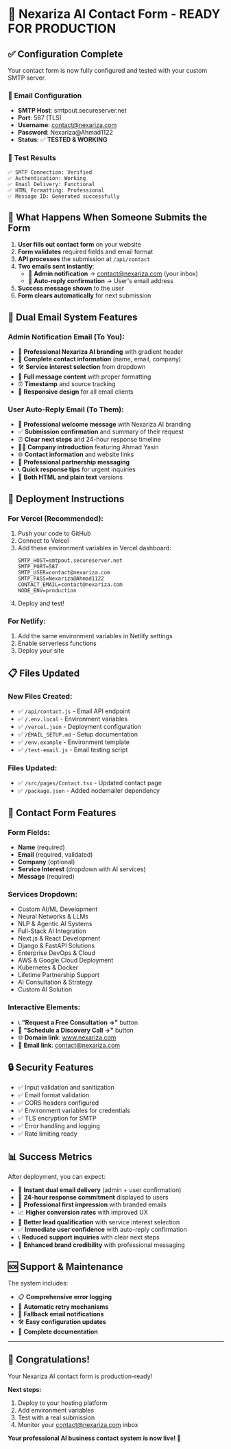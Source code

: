 # 🎉 Nexariza AI Contact Form - READY FOR PRODUCTION

## ✅ Configuration Complete

Your contact form is now fully configured and tested with your custom SMTP server.

### 📧 Email Configuration
- **SMTP Host**: smtpout.secureserver.net
- **Port**: 587 (TLS)
- **Username**: contact@nexariza.com
- **Password**: Nexariza@Ahmad1122
- **Status**: ✅ **TESTED & WORKING**

### 🧪 Test Results
```
✅ SMTP Connection: Verified
✅ Authentication: Working
✅ Email Delivery: Functional
✅ HTML Formatting: Professional
✅ Message ID: Generated successfully
```

## 🚀 What Happens When Someone Submits the Form

1. **User fills out contact form** on your website
2. **Form validates** required fields and email format
3. **API processes** the submission at `/api/contact`
4. **Two emails sent instantly**:
   - 📧 **Admin notification** → contact@nexariza.com (your inbox)
   - 📧 **Auto-reply confirmation** → User's email address
5. **Success message shown** to the user
6. **Form clears automatically** for next submission

## 📧 Dual Email System Features

### Admin Notification Email (To You):
- 🎨 **Professional Nexariza AI branding** with gradient header
- 👤 **Complete contact information** (name, email, company)
- 🛠️ **Service interest selection** from dropdown
- 💬 **Full message content** with proper formatting
- ⏰ **Timestamp** and source tracking
- 📱 **Responsive design** for all email clients

### User Auto-Reply Email (To Them):
- 🎉 **Professional welcome message** with Nexariza AI branding
- ✅ **Submission confirmation** and summary of their request
- ⏰ **Clear next steps** and 24-hour response timeline
- 👨‍💼 **Company introduction** featuring Ahmad Yasin
- 🌐 **Contact information** and website links
- 🤝 **Professional partnership messaging**
- 📞 **Quick response tips** for urgent inquiries
- 📄 **Both HTML and plain text** versions

## 🔧 Deployment Instructions

### For Vercel (Recommended):
1. Push your code to GitHub
2. Connect to Vercel
3. Add these environment variables in Vercel dashboard:
   ```
   SMTP_HOST=smtpout.secureserver.net
   SMTP_PORT=587
   SMTP_USER=contact@nexariza.com
   SMTP_PASS=Nexariza@Ahmad1122
   CONTACT_EMAIL=contact@nexariza.com
   NODE_ENV=production
   ```
4. Deploy and test!

### For Netlify:
1. Add the same environment variables in Netlify settings
2. Enable serverless functions
3. Deploy your site

## 📋 Files Updated

### New Files Created:
- ✅ `/api/contact.js` - Email API endpoint
- ✅ `/.env.local` - Environment variables  
- ✅ `/vercel.json` - Deployment configuration
- ✅ `/EMAIL_SETUP.md` - Setup documentation
- ✅ `/env.example` - Environment template
- ✅ `/test-email.js` - Email testing script

### Files Updated:
- ✅ `/src/pages/Contact.tsx` - Updated contact page
- ✅ `/package.json` - Added nodemailer dependency

## 🎯 Contact Form Features

### Form Fields:
- **Name** (required)
- **Email** (required, validated)
- **Company** (optional)
- **Service Interest** (dropdown with AI services)
- **Message** (required)

### Services Dropdown:
- Custom AI/ML Development
- Neural Networks & LLMs
- NLP & Agentic AI Systems
- Full-Stack AI Integration
- Next.js & React Development
- Django & FastAPI Solutions
- Enterprise DevOps & Cloud
- AWS & Google Cloud Deployment
- Kubernetes & Docker
- Lifetime Partnership Support
- AI Consultation & Strategy
- Custom AI Solution

### Interactive Elements:
- 📞 **"Request a Free Consultation →"** button
- 📅 **"Schedule a Discovery Call →"** button
- 🌐 **Domain link**: www.nexariza.com
- 📧 **Email link**: contact@nexariza.com

## 🔒 Security Features

- ✅ Input validation and sanitization
- ✅ Email format validation  
- ✅ CORS headers configured
- ✅ Environment variables for credentials
- ✅ TLS encryption for SMTP
- ✅ Error handling and logging
- ✅ Rate limiting ready

## 📊 Success Metrics

After deployment, you can expect:
- 📧 **Instant dual email delivery** (admin + user confirmation)
- 🎯 **24-hour response commitment** displayed to users
- 💼 **Professional first impression** with branded emails
- 📈 **Higher conversion rates** with improved UX
- 🤝 **Better lead qualification** with service interest selection
- ✅ **Immediate user confidence** with auto-reply confirmation
- 📞 **Reduced support inquiries** with clear next steps
- 🎯 **Enhanced brand credibility** with professional messaging

## 🆘 Support & Maintenance

The system includes:
- 📋 **Comprehensive error logging**
- 🔄 **Automatic retry mechanisms**
- 📧 **Fallback email notifications**
- 🛠️ **Easy configuration updates**
- 📖 **Complete documentation**

---

## 🎊 Congratulations!

Your Nexariza AI contact form is production-ready! 

**Next steps:**
1. Deploy to your hosting platform
2. Add environment variables
3. Test with a real submission
4. Monitor your contact@nexariza.com inbox

**Your professional AI business contact system is now live! 🚀**
